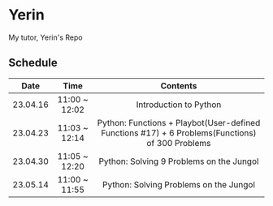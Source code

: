# Yerin
My tutor, Yerin's Repo

## Schedule

|   Date   |      Time     |                                             Contents                                            |
|:--------:|:-------------:|:-----------------------------------------------------------------------------------------------:|
| 23.04.16 | 11:00 ~ 12:02 |                                      Introduction to Python                                     |
| 23.04.23 | 11:03 ~ 12:14 | Python: Functions + Playbot(User-defined Functions #17) + 6 Problems(Functions) of 300 Problems |
| 23.04.30 | 11:05 ~ 12:20 |                             Python: Solving 9 Problems on the Jungol                            |
| 23.05.14 | 11:00 ~ 11:55 |                              Python: Solving Problems on the Jungol                             |